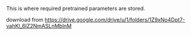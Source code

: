 This is where required pretrained parameters are stored.

download from https://drive.google.com/drive/u/1/folders/1Z9xNo4Dpt7-vahKl_6IZ2NmASLnMblnM
